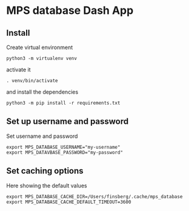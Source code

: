 # MPS database Dash App


## Install
Create virtual environment
```
python3 -m virtualenv venv
```
activate it
```
. venv/bin/activate
```
and install the dependencies
```
python3 -m pip install -r requirements.txt
```


## Set up username and password

Set username and password
```
export MPS_DATABASE_USERNAME="my-username"
export MPS_DATAVBASE_PASSWORD="my-password"
```

## Set caching options
Here showing the default values
```
export MPS_DATABASE_CACHE_DIR=/Users/finsberg/.cache/mps_database
export MPS_DATABASE_CACHE_DEFAULT_TIMEOUT=3600
```
